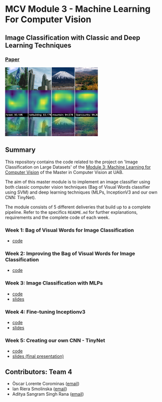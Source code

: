 # MCV Module 3 - Machine Learning For Computer Vision

## Image Classification with Classic and Deep Learning Techniques

### [Paper](https://arxiv.org/abs/2105.04895)

<img src="image_classification.png" width=60%>

## Summary
This repository contains the code related to the project on 'Image Classification on Large Datasets' of the [Module 3: Machine Learning for Computer Vision](https://pagines.uab.cat/mcv/content/m3-machine-learning-computer-vision) of the Master in Computer Vision at UAB. 

The aim of this master module is to implement an image classifier using both classic computer vision techniques (Bag of Visual Words classifier using SVM) and deep learning techniques (MLPs, InceptionV3 and our own CNN: TinyNet).

The module consists of 5 different deliveries that build up to a complete pipeline. Refer to the specifics `README.md` for further explanations, requirements and the complete code of each week.
 
### Week 1: Bag of Visual Words for Image Classification
- [code](https://github.com/IanRiera/MCV-M3-Machine-Learning-for-Computer-Vision/tree/main/week1)

### Week 2: Improving the Bag of Visual Words for Image Classification
- [code](https://github.com/IanRiera/MCV-M3-Machine-Learning-for-Computer-Vision/tree/main/week2)

### Week 3: Image Classification with MLPs
- [code](https://github.com/IanRiera/MCV-M3-Machine-Learning-for-Computer-Vision/tree/main/week3)
- [slides](https://docs.google.com/presentation/d/1GRrlxDp_QxT_IAb1mgJvjZzoNyA1bxDezZi6L2M6jEY/edit#slide=id.g35f391192_00)

### Week 4: Fine-tuning Inceptionv3
- [code](https://github.com/IanRiera/MCV-M3-Machine-Learning-for-Computer-Vision/tree/main/week4)
- [slides](https://docs.google.com/presentation/d/1YhWEt4s9W2j_YF7bFtFJShZqGeL_9COE/edit#slide=id.p2)

### Week 5: Creating our own CNN - TinyNet
- [code](https://github.com/IanRiera/MCV-M3-Machine-Learning-for-Computer-Vision/tree/main/week5)
- [slides (final presentation)](https://docs.google.com/presentation/d/1_gNlN7yLuF_k_meqYDFXwZnnLax4BhHQQpkBvpv3UTM/edit#slide=id.g35f391192_00)

## Contributors: Team 4
- Òscar Lorente Corominas ([email](mailto:oscar.lorentec@e-campus.uab.cat))
- Ian Riera Smolinska ([email](mailto:ianpau.riera@e-campus.uab.cat))
- Aditya Sangram Singh Rana ([email](mailto:adityasangramsingh.rana@e-campus.uab.cat))
